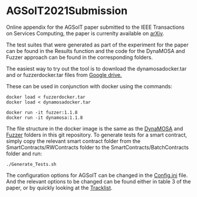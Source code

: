 # AGSolT2021Submission
Online appendix for the AGSolT paper submitted to the IEEE Transactions on Services Computing, the paper is currenlty available on <a href="https://arxiv.org/abs/2102.08864">arXiv</a>.

The test suites that were generated as part of the experiment for the paper can be found in the Results function and the code for the DynaMOSA and Fuzzer approach can be found in the corresponding folders.

The easiest way to try out the tool is to download the dynamosadocker.tar and or fuzzerdocker.tar files from <a href="https://drive.google.com/drive/folders/1qAxzToqqCNkGBWFmDPC_O03BVCLDHbDX?usp=sharing">Google drive.</a>

These can be used in conjunction with docker using the commands:

```
docker load < fuzzerdocker.tar
docker load < dynamosadocker.tar

docker run -it fuzzer:1.1.8
docker run -it dynamosa:1.1.8
```

The file structure in the docker image is the same as the <a href="https://github.com/AGSolT/AGSolT2021Submission/tree/master/DynaMOSA">DynaMOSA</a> and <a href="https://github.com/AGSolT/AGSolT2021Submission/tree/master/Fuzzer">Fuzzer</a> folders in this git repository. To generate tests for a smart contract, simply copy the relevant smart contract folder from the SmartContracts/RWContracts folder to the SmartContracts/BatchContracts folder and run:

```
./Generate_Tests.sh
```

The configuration options for AGSolT can be changed in the <a href="https://github.com/AGSolT/AGSolT2021Submission/blob/master/DynaMOSA/SolMOSA/Config.ini"> Config.ini</a> file. And the relevant options to be changed can be found either in table 3 of the paper, or by quickly looking at the <a href="https://github.com/AGSolT/AGSolT2021Submission/blob/master/Tracklist">Tracklist</a>.

